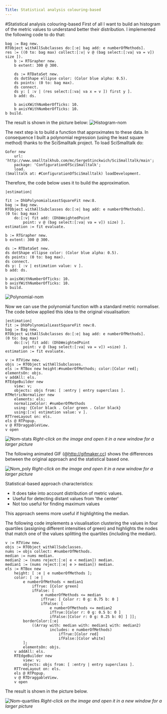```yaml
---
Title: Statistical analysis colouring-based
---
```

#Statistical analysis colouring-based
First of all I want to build an histogram of the metric values to understand better their distribution. I implemented the following code to do that:

```
bag := Bag new.
RTObject withAllSubclasses do:[:e| bag add: e numberOfMethods].
res := ((0 to: bag max) collect:[:v| v @ (bag select:[:va| va = v]) size ]). 
	b := RTGrapher new.
	b extent: 300 @ 300.
	
	ds := RTDataSet new.
	ds dotShape ellipse color: (Color blue alpha: 0.5).
	ds points: (0 to: bag max).
	ds connect.
	ds y: [ :v | (res select:[:va| va x = v ]) first y ].
	b add: ds.
	
	b axisXWithNumberOfTicks: 10.
	b axisYWithNumberOfTicks: 10.
b build.
```
The result is shown in the picture below:
![Histogram-nom](%assets_url%/files/39/a7dq1l3urddac2tv8a3tyz403rxpcx/histogram_nom.png)






The next step is to build a function that approximates to these data. In consequence I built a polynomial regression (using the least square method) thanks to the SciSmalltalk project. To load SciSmalltalk do:
```
Gofer new
    url: 'http://www.smalltalkhub.com/mc/SergeStinckwich/SciSmalltalk/main';
    package: 'ConfigurationOfSciSmalltalk';
    load.
(Smalltalk at: #ConfigurationOfSciSmalltalk) loadDevelopment.
```

Therefore, the code below uses it to build the approximation.
```
|estimation|

fit := DhbPolynomialLeastSquareFit new:8.
bag := Bag new.
RTObject withAllSubclasses do:[:e| bag add: e numberOfMethods].
(0 to: bag max) 
	do:[:v| fit add: (DhbWeightedPoint 
		point: v @ (bag select:[:va| va = v]) size) ].
estimation := fit evaluate.

b := RTGrapher new.
b extent: 300 @ 300.

ds := RTDataSet new.
ds dotShape ellipse color: (Color blue alpha: 0.5).
ds points: (0 to: bag max).
ds connect.
ds y: [ :v | estimation value: v ].
b add: ds.

b axisXWithNumberOfTicks: 10.
b axisYWithNumberOfTicks: 10.
b build.
```


![Polynomial-nom](%assets_url%/files/08/crekn7gwneo104nv0q9xqv05c5qjq1/polynomial_nom.png)

Now we can use the polynomial function with a standard metric normaliser. The code below applied this idea to the original visualisation:
```
|estimation|
fit := DhbPolynomialLeastSquareFit new:8.
bag := Bag new.
RTObject withAllSubclasses do:[:e| bag add: e numberOfMethods].
(0 to: bag max) 
	do:[:v| fit add: (DhbWeightedPoint 
		point: v @ (bag select:[:va| va = v]) =size) ].
estimation := fit evaluate.

v := RTView new.
objs := RTObject withAllSubclasses.
els := RTBox new height:#numberOfMethods; color:[Color red]; elementsOn: objs.
v addAll: els.
RTEdgeBuilder new
	view: v;
	objects: objs from: [ :entry | entry superclass ].
RTMetricNormalizer new
	elements: els;
	normalizeColor: #numberOfMethods 
	using: {Color black . Color green . Color black} 
	using:[:v| estimation value: v ].
RTTreeLayout on: els.
els @ RTPopup.
v @ RTDraggableView.
v open
```

![Nom-stats](%assets_url%/files/06/nwc2hra22mvlbe16nje5pnsuac4d1y/nom_stats.png)
*Right-click on the image and open it in a new window for a larger picture*

The following animated GIF (@http://gifmaker.cc) shows the differences between the original approach and the statistical based one.

![Nom_poly](%assets_url%/files/06/dp5vnu3k2tszc4eoi4sxzujivj746p/nom_poly.gif)
*Right-click on the image and open it in a new window for a larger picture*

Statistical-based approach characteristics:

- It does take into account distribution of metric values. 
- Useful for detecting distant values from 'the center'
- Not too useful for finding maximum values

This approach seems more useful if highlighting the median.

The following code implements a visualisation clustering the values in four quartiles (assigning different intensities of green) and highlights the nodes that match one of the values splitting the quartiles (including the median).

```
v := RTView new.
objs := RTObject withAllSubclasses.
nums := objs collect: #numberOfMethods.
median := nums median.
median2 := (nums reject:[:e| e < median]) median.
median1 := (nums reject:[:e| e > median]) median.
els := RTBox new
	height: [ :e | e numberOfMethods ];
	color: [ :e | 
		e numberOfMethods < median1
			ifTrue: [Color green]
			ifFalse: [ 
				e numberOfMethods <= median
				ifTrue: [ Color r: 0 g: 0.75 b: 0 ]
				ifFalse: [ 
					e numberOfMethods <= median2
					ifTrue:[Color r: 0 g: 0.5 b: 0 ]
					ifFalse:[Color r: 0 g: 0.25 b: 0] ] ]];
		borderColor:[:e|
			((Array with: median with: median1 with: median2) 
					includes: e numberOfMethods) 
						ifTrue:[Color red] 
						ifFalse:[Color white]
		];
		elementsOn: objs.
	v addAll: els.
	RTEdgeBuilder new
		view: v;
		objects: objs from: [ :entry | entry superclass ].
	RTTreeLayout on: els.
	els @ RTPopup.
	v @ RTDraggableView.
	v open
```

The result is shown in the picture below.

![Nom-quartiles](%assets_url%/files/7f/few8ya2stcodg33ryjn1krwszyydzj/nom_quartiles.png)
*Right-click on the image and open it in a new window for a larger picture*
